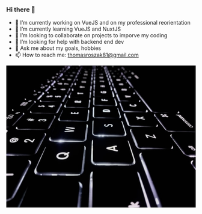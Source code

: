 ### Hi there 👋
- 🔭 I’m currently working on VueJS  and on my professional reorientation
- 🌱 I’m currently learning VueJS and NuxtJS
- 👯 I’m looking to collaborate on projects to imporve my coding
- 🤔 I’m looking for help with backend end dev
- 💬 Ask me about my goals, hobbies
- 📫 How to reach me: thomasroszak81@gmail.com    


![Cover](https://github.com/Thomas-ROSZAK-dry/Thomas-ROSZAK-dry/blob/main/img/sam-albury-oA7MMRxTVzo-unsplash.jpg)
